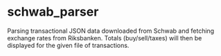 # schwab_parser
Parsing transactional JSON data downloaded from Schwab and fetching exchange rates from Riksbanken. Totals (buy/sell/taxes) will then be displayed for the given file of transactions.
